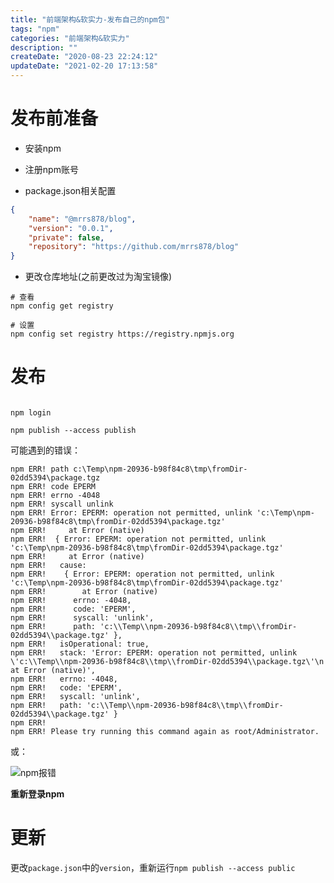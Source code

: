 ```yaml
---
title: "前端架构&软实力-发布自己的npm包"
tags: "npm"
categories: "前端架构&软实力"
description: ""
createDate: "2020-08-23 22:24:12"
updateDate: "2021-02-20 17:13:58"
---
```



# 发布前准备

- 安装npm

- 注册npm账号

- package.json相关配置

```json
{
    "name": "@mrrs878/blog",
    "version": "0.0.1",
    "private": false,
    "repository": "https://github.com/mrrs878/blog"
}
```

- 更改仓库地址(之前更改过为淘宝镜像)

```shell
# 查看
npm config get registry

# 设置
npm config set registry https://registry.npmjs.org
```

# 发布

```shell

npm login

npm publish --access publish

```

可能遇到的错误：

```shell
npm ERR! path c:\Temp\npm-20936-b98f84c8\tmp\fromDir-02dd5394\package.tgz
npm ERR! code EPERM
npm ERR! errno -4048
npm ERR! syscall unlink
npm ERR! Error: EPERM: operation not permitted, unlink 'c:\Temp\npm-20936-b98f84c8\tmp\fromDir-02dd5394\package.tgz'
npm ERR!     at Error (native)
npm ERR!  { Error: EPERM: operation not permitted, unlink 'c:\Temp\npm-20936-b98f84c8\tmp\fromDir-02dd5394\package.tgz'
npm ERR!     at Error (native)
npm ERR!   cause:
npm ERR!    { Error: EPERM: operation not permitted, unlink 'c:\Temp\npm-20936-b98f84c8\tmp\fromDir-02dd5394\package.tgz'
npm ERR!        at Error (native)
npm ERR!      errno: -4048,
npm ERR!      code: 'EPERM',
npm ERR!      syscall: 'unlink',
npm ERR!      path: 'c:\\Temp\\npm-20936-b98f84c8\\tmp\\fromDir-02dd5394\\package.tgz' },
npm ERR!   isOperational: true,
npm ERR!   stack: 'Error: EPERM: operation not permitted, unlink \'c:\\Temp\\npm-20936-b98f84c8\\tmp\\fromDir-02dd5394\\package.tgz\'\n    at Error (native)',
npm ERR!   errno: -4048,
npm ERR!   code: 'EPERM',
npm ERR!   syscall: 'unlink',
npm ERR!   path: 'c:\\Temp\\npm-20936-b98f84c8\\tmp\\fromDir-02dd5394\\package.tgz' }
npm ERR!
npm ERR! Please try running this command again as root/Administrator.
```

或：

![npm报错](https://img-blog.csdn.net/20180112190805599?watermark/2/text/aHR0cDovL2Jsb2cuY3Nkbi5uZXQvY3ZwZXI=/font/5a6L5L2T/fontsize/400/fill/I0JBQkFCMA==/dissolve/70/gravity/Center)

**重新登录npm**

# 更新

更改`package.json`中的`version`，重新运行`npm publish --access public`
